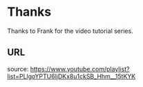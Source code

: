 # Thanks

Thanks to Frank for the video tutorial series.

## URL

source: https://www.youtube.com/playlist?list=PLlgoYPTU6ljDKx8u1ckSB_Hhm__15tKYK
